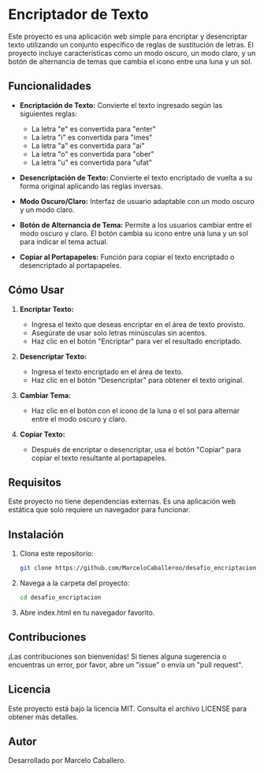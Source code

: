 # Encriptador de Texto

Este proyecto es una aplicación web simple para encriptar y desencriptar texto utilizando un conjunto específico de reglas de sustitución de letras. El proyecto incluye características como un modo oscuro, un modo claro, y un botón de alternancia de temas que cambia el icono entre una luna y un sol.

## Funcionalidades

- **Encriptación de Texto:** Convierte el texto ingresado según las siguientes reglas:
  - La letra "e" es convertida para "enter"
  - La letra "i" es convertida para "imes"
  - La letra "a" es convertida para "ai"
  - La letra "o" es convertida para "ober"
  - La letra "u" es convertida para "ufat"

- **Desencriptación de Texto:** Convierte el texto encriptado de vuelta a su forma original aplicando las reglas inversas.

- **Modo Oscuro/Claro:** Interfaz de usuario adaptable con un modo oscuro y un modo claro.

- **Botón de Alternancia de Tema:** Permite a los usuarios cambiar entre el modo oscuro y claro. El botón cambia su icono entre una luna y un sol para indicar el tema actual.

- **Copiar al Portapapeles:** Función para copiar el texto encriptado o desencriptado al portapapeles.

## Cómo Usar

1. **Encriptar Texto:**
   - Ingresa el texto que deseas encriptar en el área de texto provisto.
   - Asegúrate de usar solo letras minúsculas sin acentos.
   - Haz clic en el botón "Encriptar" para ver el resultado encriptado.

2. **Desencriptar Texto:**
   - Ingresa el texto encriptado en el área de texto.
   - Haz clic en el botón "Desencriptar" para obtener el texto original.

3. **Cambiar Tema:**
   - Haz clic en el botón con el icono de la luna o el sol para alternar entre el modo oscuro y claro.

4. **Copiar Texto:**
   - Después de encriptar o desencriptar, usa el botón "Copiar" para copiar el texto resultante al portapapeles.

## Requisitos

Este proyecto no tiene dependencias externas. Es una aplicación web estática que solo requiere un navegador para funcionar.

## Instalación

1. Clona este repositorio:

   ```bash
   git clone https://github.com/MarceloCaballeroo/desafio_encriptacion.git
2. Navega a la carpeta del proyecto:

   ```bash
   cd desafio_encriptacion
3. Abre index.html en tu navegador favorito.

## Contribuciones
¡Las contribuciones son bienvenidas! Si tienes alguna sugerencia o encuentras un error, por favor, abre un "issue" o envía un "pull request".

## Licencia
Este proyecto está bajo la licencia MIT. Consulta el archivo LICENSE para obtener más detalles.

## Autor
Desarrollado por Marcelo Caballero.
